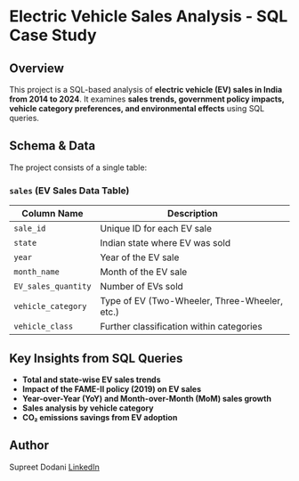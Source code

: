 # Electric Vehicle Sales Analysis - SQL Case Study

## Overview  
This project is a SQL-based analysis of **electric vehicle (EV) sales in India from 2014 to 2024**. It examines **sales trends, government policy impacts, vehicle category preferences, and environmental effects** using SQL queries.

## Schema & Data  
The project consists of a single table:

### `sales` (EV Sales Data Table)  
| Column Name        | Description                                       |
|--------------------|---------------------------------------------------|
| `sale_id`         | Unique ID for each EV sale                        |
| `state`           | Indian state where EV was sold                    |
| `year`            | Year of the EV sale                               |
| `month_name`      | Month of the EV sale                              |
| `EV_sales_quantity` | Number of EVs sold                             |
| `vehicle_category` | Type of EV (Two-Wheeler, Three-Wheeler, etc.)     |
| `vehicle_class`   | Further classification within categories          |

## Key Insights from SQL Queries  

- **Total and state-wise EV sales trends**  
- **Impact of the FAME-II policy (2019) on EV sales**  
- **Year-over-Year (YoY) and Month-over-Month (MoM) sales growth**  
- **Sales analysis by vehicle category**  
- **CO₂ emissions savings from EV adoption**  

## Author  
Supreet Dodani 
[LinkedIn](https://www.linkedin.com/in/supreet-dodani-3a3371246/)

